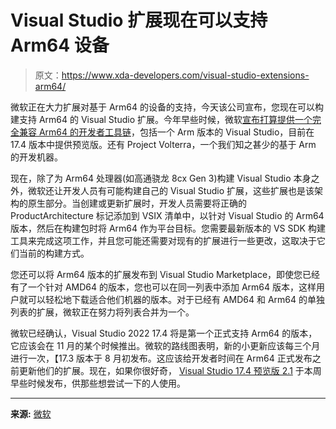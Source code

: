 # Visual Studio 扩展现在可以支持 Arm64 设备

> 原文：<https://www.xda-developers.com/visual-studio-extensions-arm64/>

微软正在大力扩展对基于 Arm64 的设备的支持，今天该公司宣布，您现在可以构建支持 Arm64 的 Visual Studio 扩展。今年早些时候，微软[宣布打算提供一个完全兼容 Arm64 的开发者工具链](https://www.xda-developers.com/microsoft-is-finally-taking-windows-on-arm-development-seriously/)，包括一个 Arm 版本的 Visual Studio，目前在 17.4 版本中提供预览版。还有 Project Volterra，一个我们知之甚少的基于 Arm 的开发机器。

现在，除了为 Arm64 处理器(如高通骁龙 8cx Gen 3)构建 Visual Studio 本身之外，微软还让开发人员有可能构建自己的 Visual Studio 扩展，这些扩展也是该架构的原生部分。当创建或更新扩展时，开发人员需要将正确的 ProductArchitecture 标记添加到 VSIX 清单中，以针对 Visual Studio 的 Arm64 版本，然后在构建包时将 Arm64 作为平台目标。您需要最新版本的 VS SDK 构建工具来完成这项工作，并且您可能还需要对现有的扩展进行一些更改，这取决于它们当前的构建方式。

您还可以将 Arm64 版本的扩展发布到 Visual Studio Marketplace，即使您已经有了一个针对 AMD64 的版本，您也可以在同一列表中添加 Arm64 版本，这样用户就可以轻松地下载适合他们机器的版本。对于已经有 AMD64 和 Arm64 的单独列表的扩展，微软正在努力将列表合并为一个。

微软已经确认，Visual Studio 2022 17.4 将是第一个正式支持 Arm64 的版本，它应该会在 11 月的某个时候推出。微软的路线图表明，新的小更新应该每三个月进行一次，【17.3 版本于 8 月初发布。这应该给开发者时间在 Arm64 正式发布之前更新他们的扩展。现在，如果你很好奇， [Visual Studio 17.4 预览版 2.1](https://visualstudio.microsoft.com/vs/preview/) 于本周早些时候发布，供那些想尝试一下的人使用。

* * *

**来源:** [微软](https://devblogs.microsoft.com/visualstudio/now-introducing-arm64-support-for-vs-extensions/)